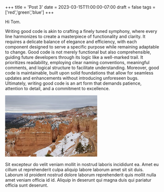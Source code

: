 +++
title = 'Post 3'
date = 2023-03-15T11:00:00-07:00
draft = false
tags = ['red','green','blue']
+++

Hi Tom.

Writing good code is akin to crafting a finely tuned symphony, where every line harmonizes to create a masterpiece of functionality and clarity. It requires a delicate balance of elegance and efficiency, with each component designed to serve a specific purpose while remaining adaptable to change. Good code is not merely functional but also comprehensible, guiding future developers through its logic like a well-marked trail. It prioritizes readability, employing clear naming conventions, meaningful comments, and logical structure to facilitate understanding. Moreover, good code is maintainable, built upon solid foundations that allow for seamless updates and enhancements without introducing unforeseen bugs. Ultimately, writing good code is an art form that demands patience, attention to detail, and a commitment to excellence.

![Bryce Canyon National Park](bryce-canyon.jpg)

Sit excepteur do velit veniam mollit in nostrud laboris incididunt ea. Amet eu cillum ut reprehenderit culpa aliquip labore laborum amet sit sit duis. Laborum id proident nostrud dolore laborum reprehenderit quis mollit nulla amet veniam officia id id. Aliquip in deserunt qui magna duis qui pariatur officia sunt deserunt.
